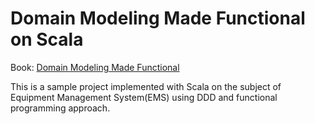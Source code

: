 # Domain Modeling Made Functional on Scala
Book: [Domain Modeling Made Functional](https://pragprog.com/book/swdddf/domain-modeling-made-functional)

This is a sample project implemented with Scala on the subject of Equipment Management System(EMS) using DDD and functional programming approach.
